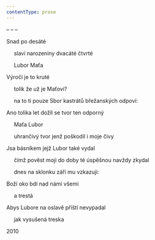 ```yaml
---
contentType: prose
---
```


<section>

– – –

Snad po desáté

     slaví narozeniny dvacáté čtvrté

     Lubor Maťa

Výročí je to kruté

     tolik že už je Maťovi?

     na to ti pouze Sbor kastrátů břežanských odpoví:

Ano tolika let dožil se tvor ten odporný

     Maťa Lubor

     uhrančivý tvor jenž poškodil i moje čivy

Jsa básníkem jejž Lubor také vydal

     čímž pověst moji do doby té úspěšnou navždy zkydal

     dnes na sklonku září mu vzkazuji:

Boží oko bdí nad námi všemi

     a trestá

Abys Lubore na oslavě příští nevypadal

     jak vysušená treska

2010

</section>
